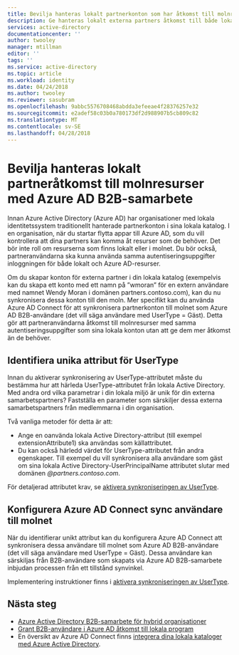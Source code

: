 ```yaml
---
title: Bevilja hanteras lokalt partnerkonton som har åtkomst till molnresurser som Azure AD B2B-användare | Microsoft Docs
description: Ge hanteras lokalt externa partners åtkomst till både lokala och molnresurser med samma autentiseringsuppgifter med Azure AD B2B-samarbete.
services: active-directory
documentationcenter: ''
author: twooley
manager: mtillman
editor: ''
tags: ''
ms.service: active-directory
ms.topic: article
ms.workload: identity
ms.date: 04/24/2018
ms.author: twooley
ms.reviewer: sasubram
ms.openlocfilehash: 9abbc5576708468abdda3efeeae4f28376257e32
ms.sourcegitcommit: e2adef58c03b0a780173df2d988907b5cb809c82
ms.translationtype: MT
ms.contentlocale: sv-SE
ms.lasthandoff: 04/28/2018
---
```

# <a name="grant-locally-managed-partner-accounts-access-to-cloud-resources-using-azure-ad-b2b-collaboration"></a>Bevilja hanteras lokalt partneråtkomst till molnresurser med Azure AD B2B-samarbete

Innan Azure Active Directory (Azure AD) har organisationer med lokala identitetssystem traditionellt hanterade partnerkonton i sina lokala katalog. I en organisation, när du startar flytta appar till Azure AD, som du vill kontrollera att dina partners kan komma åt resurser som de behöver. Det bör inte roll om resurserna som finns lokalt eller i molnet. Du bör också, partneranvändarna ska kunna använda samma autentiseringsuppgifter inloggningen för både lokalt och Azure AD-resurser. 

Om du skapar konton för externa partner i din lokala katalog (exempelvis kan du skapa ett konto med ett namn på ”wmoran” för en extern användare med namnet Wendy Moran i domänen partners.contoso.com), kan du nu synkronisera dessa konton till den moln. Mer specifikt kan du använda Azure AD Connect för att synkronisera partnerkonton till molnet som Azure AD B2B-användare (det vill säga användare med UserType = Gäst). Detta gör att partneranvändarna åtkomst till molnresurser med samma autentiseringsuppgifter som sina lokala konton utan att ge dem mer åtkomst än de behöver. 

## <a name="identify-unique-attributes-for-usertype"></a>Identifiera unika attribut för UserType

Innan du aktiverar synkronisering av UserType-attributet måste du bestämma hur att härleda UserType-attributet från lokala Active Directory. Med andra ord vilka parametrar i din lokala miljö är unik för din externa samarbetspartners? Fastställa en parameter som särskiljer dessa externa samarbetspartners från medlemmarna i din organisation.

Två vanliga metoder för detta är att:

- Ange en oanvända lokala Active Directory-attribut (till exempel extensionAttribute1) ska användas som källattributet. 
- Du kan också härledd värdet för UserType-attributet från andra egenskaper. Till exempel du vill synkronisera alla användare som gäst om sina lokala Active Directory-UserPrincipalName attributet slutar med domänen *@partners.contoso.com*.
 
För detaljerad attributet krav, se [aktivera synkroniseringen av UserType](connect/active-directory-aadconnectsync-change-the-configuration.md#enable-synchronization-of-usertype). 

## <a name="configure-azure-ad-connect-to-sync-users-to-the-cloud"></a>Konfigurera Azure AD Connect sync användare till molnet

När du identifierar unikt attribut kan du konfigurera Azure AD Connect att synkronisera dessa användare till molnet som Azure AD B2B-användare (det vill säga användare med UserType = Gäst). Dessa användare kan särskiljas från B2B-användare som skapats via Azure AD B2B-samarbete inbjudan processen från ett tillstånd synvinkel.

Implementering instruktioner finns i [aktivera synkroniseringen av UserType](connect/active-directory-aadconnectsync-change-the-configuration.md#enable-synchronization-of-usertype).

## <a name="next-steps"></a>Nästa steg

- [Azure Active Directory B2B-samarbete för hybrid organisationer](active-directory-b2b-hybrid-organizations.md)
- [Grant B2B-användare i Azure AD åtkomst till lokala program](active-directory-b2b-hybrid-cloud-to-on-premises.md)
- En översikt av Azure AD Connect finns [integrera dina lokala kataloger med Azure Active Directory](connect/active-directory-aadconnect.md).

